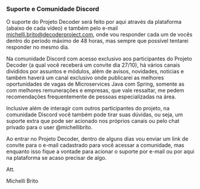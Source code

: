 ### Suporte e Comunidade Discord

O suporte do Projeto Decoder será feito por aqui através da plataforma (abaixo de cada vídeo) e também pelo e-mail michelli.brito@decoderproject.com, onde vou responder cada um de vocês dentro do período máximo de 48 horas, mas sempre que possível tentarei responder no mesmo dia.

Na comunidade Discord com acesso exclusivo aos participantes do Projeto Decoder (a qual você receberá um convite dia 27/10), há vários canais divididos por assuntos e módulos, além de avisos, novidades, notícias e também haverá um canal exclusivo onde publicarei as melhores oportunidades de vagas de Microservices Java com Spring, somente as com melhores remunerações e empresas, que vale ressaltar, me pedem recomendações frequentemente de pessoas especializadas na área.



Inclusive além de interagir com outros participantes do projeto, na comunidade Discord você também pode tirar suas dúvidas, ou seja, um suporte extra que pode ser acionado nos próprios canais ou pelo chat privado para o user @michellibrito.



Ao entrar no Projeto Decoder, dentro de alguns dias vou enviar um link de convite para o e-mail cadastrado para você acessar a comunidade, mas enquanto isso fique a vontade para acionar o suporte por e-mail ou por aqui na plataforma se acaso precisar de algo.

Att.

Michelli Brito